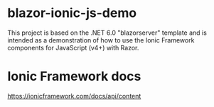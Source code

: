 # blazor-ionic-js-demo

This project is based on the .NET 6.0 "blazorserver" template
and is intended as a demonstration of how to use the Ionic Framework
components for JavaScript (v4+) with Razor.

# Ionic Framework docs

https://ionicframework.com/docs/api/content

